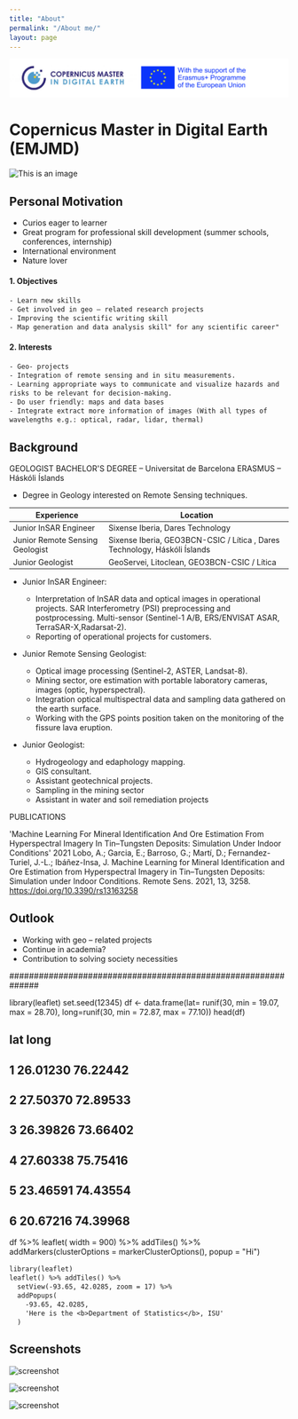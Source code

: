 ```yaml
---
title: "About"
permalink: "/About me/"
layout: page
---
```


![This is an image](/images/ErasmusCopernicusLogo.png) 

# Copernicus Master in Digital Earth (EMJMD)

![This is an image](/images/portada.png) 
## Personal Motivation 
-	Curios eager to learner
-	Great program for professional skill development (summer schools, conferences, internship)
-	International environment 
-	Nature lover
	
#### 1. Objectives
	- Learn new skills
	- Get involved in geo – related research projects
	- Improving the scientific writing skill
	- Map generation and data analysis skill" for any scientific career"

#### 2. Interests
	- Geo- projects 
	- Integration of remote sensing and in situ measurements. 
	- Learning appropriate ways to communicate and visualize hazards and risks to be relevant for decision-making.	
	- Do user friendly: maps and data bases
	- Integrate extract more information of images (With all types of wavelengths e.g.: optical, radar, lidar, thermal)



## Background

GEOLOGIST BACHELOR'S DEGREE – Universitat de Barcelona		ERASMUS – Háskóli Íslands
- Degree in Geology interested on Remote Sensing techniques.


| Experience                      | Location                                                                  |
|---------------------------------|---------------------------------------------------------------------------|
| Junior InSAR Engineer           | Sixense Iberia, Dares Technology                                          |
| Junior Remote Sensing Geologist | Sixense Iberia, GEO3BCN-CSIC / Lítica , Dares Technology, Háskóli Íslands |
| Junior Geologist                | GeoServei, Litoclean, GEO3BCN-CSIC / Lítica                               |


- Junior InSAR Engineer: 
	- Interpretation of InSAR data and optical images in operational projects. SAR Interferometry (PSI) preprocessing and postprocessing. Multi-sensor (Sentinel-1 A/B, ERS/ENVISAT ASAR, TerraSAR-X,Radarsat-2). 
	- Reporting of operational projects for customers. 

- Junior Remote Sensing Geologist: 
	- Optical image processing (Sentinel-2, ASTER, Landsat-8).
	- Mining sector, ore estimation with portable laboratory cameras, images (optic, hyperspectral).
	- Integration optical multispectral data and sampling data gathered on the earth surface.
	- Working with the GPS points position taken on the monitoring of the fissure lava eruption.

- Junior Geologist:
	- Hydrogeology and edaphology mapping.
	- GIS consultant.
	- Assistant geotechnical projects.
	- Sampling in the mining sector
	- Assistant in water and soil remediation projects


PUBLICATIONS

'Machine Learning For Mineral Identification And Ore Estimation From Hyperspectral Imagery In Tin–Tungsten
Deposits: Simulation Under Indoor Conditions'
2021
Lobo, A.; Garcia, E.; Barroso, G.; Martí, D.; Fernandez-Turiel, J.-L.; Ibáñez-Insa, J. Machine Learning for Mineral
Identification and Ore Estimation from Hyperspectral Imagery in Tin–Tungsten Deposits: Simulation under Indoor
Conditions. Remote Sens. 2021, 13, 3258. https://doi.org/10.3390/rs13163258


## Outlook
-	Working with geo – related projects
-	Continue in academia?
-	Contribution to solving society necessities













##############################################################

library(leaflet)
set.seed(12345)
df <- data.frame(lat= runif(30, min = 19.07, max = 28.70), long=runif(30, min = 72.87, max = 77.10))
head(df)
##        lat     long
## 1 26.01230 76.22442
## 2 27.50370 72.89533
## 3 26.39826 73.66402
## 4 27.60338 75.75416
## 5 23.46591 74.43554
## 6 20.67216 74.39968
df %>%
  leaflet( width = 900) %>%
  addTiles() %>%
  addMarkers(clusterOptions = markerClusterOptions(), popup = "Hi")


```{r out.width='100%', echo=FALSE}
library(leaflet)
leaflet() %>% addTiles() %>%
  setView(-93.65, 42.0285, zoom = 17) %>%
  addPopups(
    -93.65, 42.0285,
    'Here is the <b>Department of Statistics</b>, ISU'
  )
```

## Screenshots

![screenshot](https://user-images.githubusercontent.com/4943215/109431850-cd711780-7a08-11eb-8601-2763f2ee6bb4.png)

![screenshot](https://user-images.githubusercontent.com/4943215/109431832-b6cac080-7a08-11eb-9c5e-a058680c23a1.png)

![screenshot](https://user-images.githubusercontent.com/4943215/73125194-5f0b8b80-3fa4-11ea-805c-8387187503ad.png)
